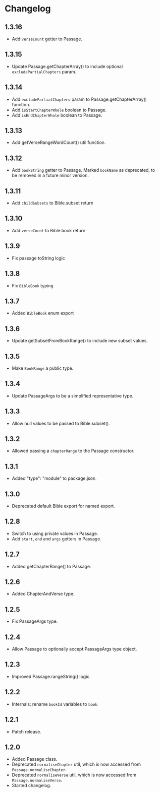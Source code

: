 # Changelog

## 1.3.16

-  Add `verseCount` getter to Passage.

## 1.3.15

-  Update Passage.getChapterArray() to include optional `excludePartialChapters` param.

## 1.3.14

-  Add `excludePartialChapters` param to Passage.getChapterArray() function.
-  Add `isStartChapterWhole` boolean to Passage.
-  Add `isEndChapterWhole` boolean to Passage.

## 1.3.13

-  Add getVerseRangeWordCount() util function.

## 1.3.12

-  Add `bookString` getter to Passage. Marked `bookName` as deprecated,
   to be removed in a future minor version.

## 1.3.11

-  Add `childSubsets` to Bible.subset return

## 1.3.10

-  Add `verseCount` to Bible.book return

## 1.3.9

-  Fix passage toString logic

## 1.3.8

-  Fix `BibleBook` typing

## 1.3.7

-  Added `BibleBook` enum export

## 1.3.6

-  Update getSubsetFromBookRange() to include new subset values.

## 1.3.5

-  Make `BookRange` a public type.

## 1.3.4

-  Update PassageArgs to be a simplified representative type.

## 1.3.3

-  Allow null values to be passed to Bible.subset().

## 1.3.2

-  Allowed passing a `chapterRange` to the Passage constructor.

## 1.3.1

-  Added "type": "module" to package.json.

## 1.3.0

-  Deprecated default Bible export for named export.

## 1.2.8

-  Switch to using private values in Passage.
-  Add `start`, `end` and `args` getters in Passage.

## 1.2.7

-  Added getChapterRange() to Passage.

## 1.2.6

-  Added ChapterAndVerse type.

## 1.2.5

-  Fix PassageArgs type.

## 1.2.4

-  Allow Passage to optionally accept PassageArgs type object.

## 1.2.3

-  Improved Passage.rangeString() logic.

## 1.2.2

-  Internals: rename `bookId` variables to `book`.

## 1.2.1

-  Patch release.

## 1.2.0

-  Added Passage class.
-  Deprecated `normaliseChapter` util, which is now accessed from `Passage.normaliseChapter`.
-  Deprecated `normaliseVerse` util, which is now accessed from `Passage.normaliseVerse`.
-  Started changelog.
